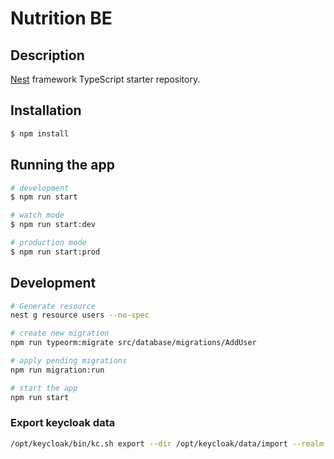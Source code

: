 # Nutrition BE

## Description

[Nest](https://github.com/nestjs/nest) framework TypeScript starter repository.

## Installation

```bash
$ npm install
```

## Running the app

```bash
# development
$ npm run start

# watch mode
$ npm run start:dev

# production mode
$ npm run start:prod
```

## Development

```bash
# Generate resource
nest g resource users --no-spec
```

```bash
# create new migration
npm run typeorm:migrate src/database/migrations/AddUser

# apply pending migrations
npm run migration:run

# start the app
npm run start
```

### Export keycloak data

```bash
/opt/keycloak/bin/kc.sh export --dir /opt/keycloak/data/import --realm Nutrition --users realm_file
```

